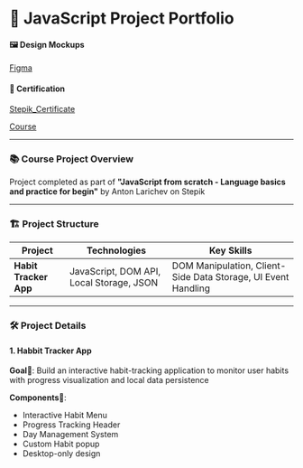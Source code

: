 # 🎨 JavaScript Project Portfolio 
#### 🖼️ Design Mockups
[Figma](https://www.figma.com/design/HZDlsUDARv2HxZJWSnLic0/%D0%9A%D1%83%D1%80%D1%81-%D0%9E%D1%81%D0%BD%D0%BE%D0%B2%D1%8B-JavaScript?node-id=0-1&p=f&t=4o4yRW2kuUV5eEQy-0)

#### 📜 Certification
[Stepik_Certificate](https://stepik.org/cert/2904912?lang=en)

[Course](https://stepik.org/course/122243/syllabus)

---

### 📚 Course Project Overview

Project completed as part of **"JavaScript from scratch - Language basics and practice for begin"**
by Anton Larichev on Stepik

---

### 🏗️ Project Structure

| Project                  | Technologies                             | Key Skills   
|--------------------------|------------------------------------------|----------------------------------------------------------------| 
| **Habit Tracker App**    | JavaScript, DOM API, Local Storage, JSON | DOM Manipulation, Client-Side Data Storage, UI Event Handling  |
                                                                                           
---

### 🛠️ Project Details

#### 1. Habbit Tracker App
**Goal**🎯: Build an interactive habit-tracking application to monitor user habits with progress visualization and local data persistence

**Components**🧩:
- Interactive Habit Menu
- Progress Tracking Header
- Day Management System
- Custom Habit popup
- Desktop-only design
